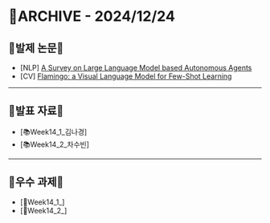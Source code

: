 # 📁ARCHIVE - 2024/12/24

## 💚발제 논문💚  
- [NLP] [A Survey on Large Language Model based Autonomous Agents](https://arxiv.org/pdf/2308.11432)
- [CV] [Flamingo: a Visual Language Model for Few-Shot Learning](https://arxiv.org/pdf/2204.14198)
---

## 💚발표 자료💚
- [📚Week14_1_김나경]
- [📚Week14_2_차수빈]

---

## 💚우수 과제💚
- [🌟Week14_1_]
- [🌟Week14_2_]

